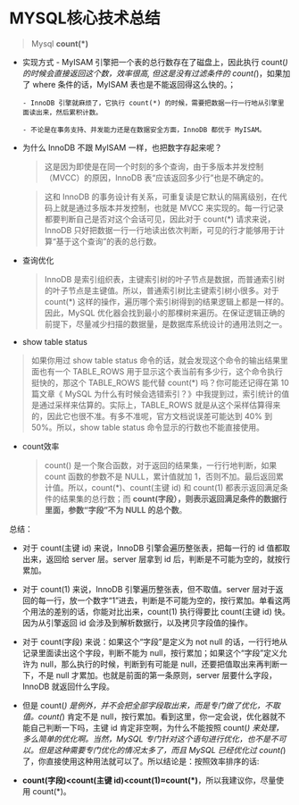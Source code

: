 # MYSQL核心技术总结


> Mysql **count(*)**

- 实现方式
      - MyISAM 引擎把一个表的总行数存在了磁盘上，因此执行 count(*) 的时候会直接返回这个数，效率很高, 但这是没有过滤条件的 count(*)，如果加了 where 条件的话，MyISAM 表也是不能返回得这么快的。；

      - InnoDB 引擎就麻烦了，它执行 count(*) 的时候，需要把数据一行一行地从引擎里面读出来，然后累积计数。

      - 不论是在事务支持、并发能力还是在数据安全方面，InnoDB 都优于 MyISAM。

- 为什么 InnoDB 不跟 MyISAM 一样，也把数字存起来呢？
  >这是因为即使是在同一个时刻的多个查询，由于多版本并发控制（MVCC）的原因，InnoDB 表“应该返回多少行”也是不确定的。

  >这和 InnoDB 的事务设计有关系，可重复读是它默认的隔离级别，在代码上就是通过多版本并发控制，也就是 MVCC 来实现的。每一行记录都要判断自己是否对这个会话可见，因此对于 count(*) 请求来说，InnoDB 只好把数据一行一行地读出依次判断，可见的行才能够用于计算“基于这个查询”的表的总行数。

- 查询优化
    >InnoDB 是索引组织表，主键索引树的叶子节点是数据，而普通索引树的叶子节点是主键值。所以，普通索引树比主键索引树小很多。对于 count(*) 这样的操作，遍历哪个索引树得到的结果逻辑上都是一样的。因此，MySQL 优化器会找到最小的那棵树来遍历。在保证逻辑正确的前提下，尽量减少扫描的数据量，是数据库系统设计的通用法则之一。

- show table status
>如果你用过 show table status 命令的话，就会发现这个命令的输出结果里面也有一个 TABLE_ROWS 用于显示这个表当前有多少行，这个命令执行挺快的，那这个 TABLE_ROWS 能代替 count(*) 吗？你可能还记得在第 10 篇文章《 MySQL 为什么有时候会选错索引？》中我提到过，索引统计的值是通过采样来估算的。实际上，TABLE_ROWS 就是从这个采样估算得来的，因此它也很不准。有多不准呢，官方文档说误差可能达到 40% 到 50%。所以，show table status 命令显示的行数也不能直接使用。

- count效率
  >count() 是一个聚合函数，对于返回的结果集，一行行地判断，如果 count 函数的参数不是 NULL，累计值就加 1，否则不加。最后返回累计值。所以，count(\*)、count(主键 id) 和 count(1) 都表示返回满足条件的结果集的总行数；而
   **count(字段），则表示返回满足条件的数据行里面，参数“字段”不为 NULL 的总个数**。

总结：

- 对于 count(主键 id) 来说，InnoDB 引擎会遍历整张表，把每一行的 id 值都取出来，返回给 server 层。server 层拿到 id 后，判断是不可能为空的，就按行累加。

- 对于 count(1) 来说，InnoDB 引擎遍历整张表，但不取值。server 层对于返回的每一行，放一个数字“1”进去，判断是不可能为空的，按行累加。单看这两个用法的差别的话，你能对比出来，count(1) 执行得要比 count(主键 id) 快。因为从引擎返回 id 会涉及到解析数据行，以及拷贝字段值的操作。

- 对于 count(字段) 来说：如果这个“字段”是定义为 not null 的话，一行行地从记录里面读出这个字段，判断不能为 null，按行累加；如果这个“字段”定义允许为 null，那么执行的时候，判断到有可能是 null，还要把值取出来再判断一下，不是 null 才累加。也就是前面的第一条原则，server 层要什么字段，InnoDB 就返回什么字段。
- 但是 count(*) 是例外，并不会把全部字段取出来，而是专门做了优化，不取值。count(*) 肯定不是 null，按行累加。看到这里，你一定会说，优化器就不能自己判断一下吗，主键 id 肯定非空啊，为什么不能按照 count(*) 来处理，多么简单的优化啊。当然，MySQL 专门针对这个语句进行优化，也不是不可以。但是这种需要专门优化的情况太多了，而且 MySQL 已经优化过 count(*) 了，你直接使用这种用法就可以了。所以结论是：按照效率排序的话:

- **count(字段)<count(主键 id)<count(1)≈count(\*)**，所以我建议你，尽量使用 count(\*)。
